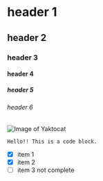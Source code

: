 # header 1
## header 2
### header 3
#### header 4
##### header 5
###### header 6

![Image of Yaktocat](https://octodex.github.com/images/yaktocat.png)

```
Hello!! This is a code block.
```

- [x] item 1
- [x] item 2
- [ ] item 3 not complete 
